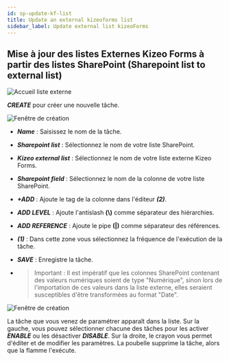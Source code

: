 ```yaml
---
id: sp-update-kf-list
title: Update an external kizeoforms list
sidebar_label: Update external list kizeoForms
---
```


## Mise à jour des listes Externes Kizeo Forms à partir des listes SharePoint (Sharepoint list to external list)

<img src="/kizeo-forms-documentations/img/sp2/fr/Listex-01.jpg" alt="Accueil liste externe" />

***CREATE*** pour créer une nouvelle tâche.

<img src="/kizeo-forms-documentations/img/sp2/fr/Listex-02.jpg" alt="Fenêtre de création" />

- ***Name*** : Saisissez le nom de la tâche.
- ***Sharepoint list*** : Sélectionnez le nom de votre liste SharePoint.
- ***Kizeo external list*** : Sélectionnez le nom de votre liste externe Kizeo Forms.
- ***Sharepoint field*** : Sélectionnez le nom de la colonne de votre liste SharePoint.
- ***+ADD*** : Ajoute le tag de la colonne dans l'éditeur ***(2)***.
- ***ADD LEVEL*** : Ajoute l'antislash **(\\)** comme séparateur des hiérarchies.
- ***ADD REFERENCE*** : Ajoute le pipe **(|)** comme séparateur des références.
- ***(1)*** : Dans cette zone vous sélectionnez la fréquence de l'exécution de la tâche.
- ***SAVE*** : Enregistre la tâche.

- 
    >Important :
    >Il est impératif que les colonnes SharePoint contenant des valeurs numériques soient de type "Numérique", sinon lors de l'importation de ces valeurs dans la liste externe, elles seraient susceptibles d'être transformées au format "Date".

<img src="/kizeo-forms-documentations/img/sp2/fr/Listex-03.jpg" alt="Fenêtre de création" />

La tâche que vous venez de paramétrer apparaît dans la liste. Sur la gauche, vous pouvez sélectionner chacune des tâches pour les activer ***ENABLE*** ou les désactiver ***DISABLE***. Sur la droite, le crayon vous permet d'éditer et de modifier les paramètres. La poubelle supprime la tâche, alors que la flamme l'exécute.